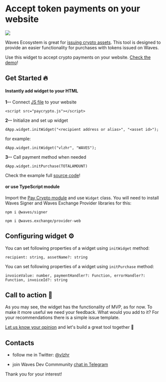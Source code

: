 # Accept token payments on your website

![](https://server.vlzhr.top/hosted/9446628-payment.gif)

Waves Ecosystem is great for [issuing crypto assets](https://docs.waves.exchange/en/waves-exchange/waves-exchange-online-desktop/online-desktop-asset/online-desktop-token-creation). 
This tool is designed to provide an easier functionality for purchases with tokens issued on Waves.

Use this widget to accept crypto payments on your website. [Check the demo](https://vlzhr.github.io/pay-crypto-widget/example/)!

## Get Started 🔥

#### Instantly add widget to your HTML

**1--** Connect [JS file](https://raw.githubusercontent.com/vlzhr/pay-crypto-widget/master/dist/paycrypto.js) to your website

`<script src="paycrypto.js"></script>`

**2--** Initialize and set up widget

`dApp.widget.initWidget("<recipient address or alias>", "<asset id>");`

for example:

`dApp.widget.initWidget("vlzhr", "WAVES");`

**3--** Call payment method when needed

`dApp.widget.initPurchase(TOTALAMOUNT)`

Check the example full [source code](https://github.com/vlzhr/pay-crypto-widget/blob/master/example/index.html)!

#### or use TypeScript module

Import the [Pay Crypto module](https://github.com/vlzhr/pay-crypto-widget/blob/master/src/index.ts) and use  `Widget` class. 
You will need to install Waves Signer and Waves Exchange Provider libraries for this:

`npm i @waves/signer`

`npm i @waves.exchange/provider-web`


## Configuring widget ⚙

You can set following properties of a widget using `initWidget` method:

`recipient: string, assetName?: string`

You can set following properties of a widget using `initPurchase` method:

`invoiceValue: number,
         paymentHandler?: Function,
         errorHandler?: Function,
         invoiceId?: string`

## Call to action 🌱

As you may see, the widget has the functionality of MVP, as for now. 
To make it more useful we need your feedback.
What would you add to it?
For your recommendations there is a simple issue template. 

[Let us know your opinion](https://github.com/vlzhr/pay-crypto-widget/issues/new?assignees=&labels=&template=feature_request.md&title=%5BFEEDBACK%5D) and let's build a great tool together 🚀

## Contacts

- follow me in Twitter: [@vlzhr](https://twitter.com/vlzhr)

- join Waves Dev Commmunity [chat in Telegram](https://ttttt.me/waves_ride_dapps_dev)


Thank you for your interest!
